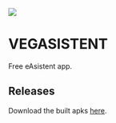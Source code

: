 ![](https://github.com/gapidobri/VegAsistent/workflows/Flutter%20Build/badge.svg)
# VEGASISTENT

Free eAsistent app.

## Releases

Download the built apks [here](https://github.com/gapidobri/VegAsistent/releases).
